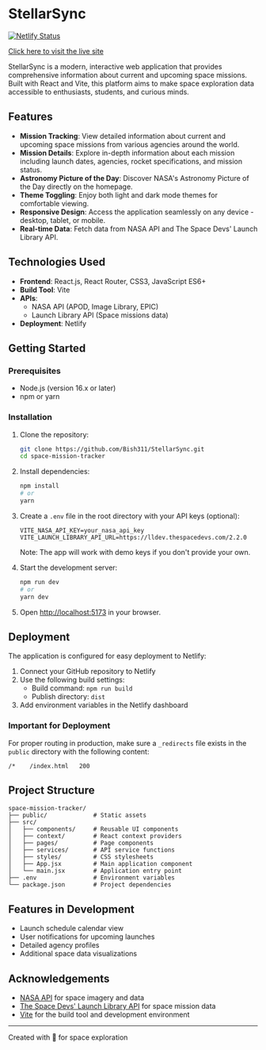 # StellarSync

[![Netlify Status](https://api.netlify.com/api/v1/badges/593f9b54-8f2d-46fe-a3f0-afa06c62c4d3/deploy-status)](https://app.netlify.com/sites/stellarsync/deploys)

[Click here to visit the live site](https://stellarsync.netlify.app/)

StellarSync is a modern, interactive web application that provides comprehensive information about current and upcoming space missions. Built with React and Vite, this platform aims to make space exploration data accessible to enthusiasts, students, and curious minds.

## Features

- **Mission Tracking**: View detailed information about current and upcoming space missions from various agencies around the world.
- **Mission Details**: Explore in-depth information about each mission including launch dates, agencies, rocket specifications, and mission status.
- **Astronomy Picture of the Day**: Discover NASA's Astronomy Picture of the Day directly on the homepage.
- **Theme Toggling**: Enjoy both light and dark mode themes for comfortable viewing.
- **Responsive Design**: Access the application seamlessly on any device - desktop, tablet, or mobile.
- **Real-time Data**: Fetch data from NASA API and The Space Devs' Launch Library API.

## Technologies Used

- **Frontend**: React.js, React Router, CSS3, JavaScript ES6+
- **Build Tool**: Vite
- **APIs**: 
  - NASA API (APOD, Image Library, EPIC)
  - Launch Library API (Space missions data)
- **Deployment**: Netlify

## Getting Started

### Prerequisites

- Node.js (version 16.x or later)
- npm or yarn

### Installation

1. Clone the repository:
   ```bash
   git clone https://github.com/Bish311/StellarSync.git
   cd space-mission-tracker
   ```

2. Install dependencies:
   ```bash
   npm install
   # or
   yarn
   ```

3. Create a `.env` file in the root directory with your API keys (optional):
   ```
   VITE_NASA_API_KEY=your_nasa_api_key
   VITE_LAUNCH_LIBRARY_API_URL=https://lldev.thespacedevs.com/2.2.0
   ```
   
   Note: The app will work with demo keys if you don't provide your own.

4. Start the development server:
   ```bash
   npm run dev
   # or
   yarn dev
   ```

5. Open [http://localhost:5173](http://localhost:5173) in your browser.

## Deployment

The application is configured for easy deployment to Netlify:

1. Connect your GitHub repository to Netlify
2. Use the following build settings:
   - Build command: `npm run build`
   - Publish directory: `dist`
3. Add environment variables in the Netlify dashboard

### Important for Deployment
For proper routing in production, make sure a `_redirects` file exists in the `public` directory with the following content:
```
/*    /index.html   200
```

## Project Structure

```
space-mission-tracker/
├── public/             # Static assets
├── src/
│   ├── components/     # Reusable UI components
│   ├── context/        # React context providers
│   ├── pages/          # Page components
│   ├── services/       # API service functions
│   ├── styles/         # CSS stylesheets
│   ├── App.jsx         # Main application component
│   └── main.jsx        # Application entry point
├── .env                # Environment variables
└── package.json        # Project dependencies
```

## Features in Development

- Launch schedule calendar view
- User notifications for upcoming launches
- Detailed agency profiles
- Additional space data visualizations

## Acknowledgements

- [NASA API](https://api.nasa.gov/) for space imagery and data
- [The Space Devs' Launch Library API](https://thespacedevs.com/llapi) for space mission data
- [Vite](https://vitejs.dev/) for the build tool and development environment

---

Created with 💙 for space exploration
